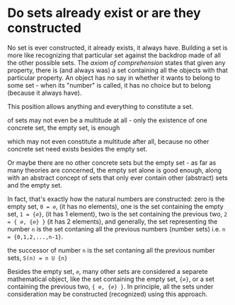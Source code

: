 # Do sets already exist or are they constructed

No set is ever constructed, it already exists, it always have. Building a set is more like recognizing that particular set against the backdrop made of all the other possible sets. The *axiom of comprehension* states that given any property, there is (and always was) a set containing all the objects with that particular property. An object has no say in whether it wants to belong to some set - when its "number" is called, it has no choice but to belong (because it always have).

This position allows anything and everything to constitute a set.




of sets may not even be a multitude at all - only the existence of one concrete set, the empty set, is enough

which may not even constitute a multitude after all, because no other concrete set need exists besides the empty set.


Or maybe there are no other concrete sets but the empty set - as far as many theories are concerned, the empty set alone is good enough, along with an abstract concept of sets that only ever contain other (abstract) sets and the empty set.

In fact, that's exactly how the natural numbers are constructed: zero is the empty set, `0 = ∅`, (it has no elements), one is the set containing the empty set, `1 = {∅}`, (it has 1 element), two is the set containing the previous two, `2 = { ∅, {∅} }` (it has 2 elements), and generally, the set representing the number `n` is the set contaning all the previous numbers (number sets) i.e. `n = {0,1,2,...,n-1}`.

the successor of number `n` is the set contaning all the previous number sets, `S(n) = n U {n}`

Besides the empty set, `∅`, many other sets are considered a separete mathematical object, like the set containing the empty set, `{∅}`, or a set containing the previous two, `{ ∅, {∅} }`. In principle, all the sets under consideration may be constructed (recognized) using this approach.
